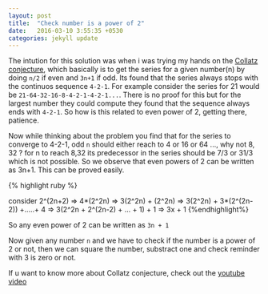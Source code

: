 ```yaml
---
layout: post
title:  "Check number is a power of 2"
date:   2016-03-10 3:55:35 +0530
categories: jekyll update
---
```

The intution for this solution was when i was trying my hands on the [Collatz conjecture][collatz-conjecture-wiki], which basically is to get the series for a given number(n) by doing `n/2` if even and `3n+1` if odd. Its found that the series always stops with the continuos sequence `4-2-1`. For example consider the series for 21 would be `21-64-32-16-8-4-2-1-4-2-1...`. There is no proof for this but for the largest number they could compute they found that the sequence always ends with `4-2-1`. So how is this related to even power of 2, getting there, patience.

Now while thinking about the problem you find that for the series to converge to 4-2-1, odd `n` should either reach to 4 or 16 or 64 ..., why not 8, 32 ? for n to reach 8,32 its predecessor in the series should be 7/3 or 31/3 which is not possible. So we observe that even powers of 2 can be written as 3n+1. This can be proved easily.

{% highlight ruby %}

consider 2^(2n+2)
=> 4*(2^2n)
=> 3(2^2n) + (2^2n)
=> 3(2^2n) + 3*(2^(2n-2)) +.....+ 4
=> 3(2^2n + 2^(2n-2) + ... + 1) + 1
=> 3x + 1
{%endhighlight%}

So any even power of 2 can be written as `3n + 1`

Now given any number `n` and we have to check if the number is a power of 2 or not, then we can square the number, substract one and check reminder with 3 is zero or not.

If u want to know more about Collatz conjecture, check out the [youtube video][collatz-conjecture-youtube]

[collatz-conjecture-wiki]: https://en.wikipedia.org/wiki/Collatz_conjecture
[collatz-conjecture-youtube]: https://www.youtube.com/watch?v=m4CjXk_b8zo

